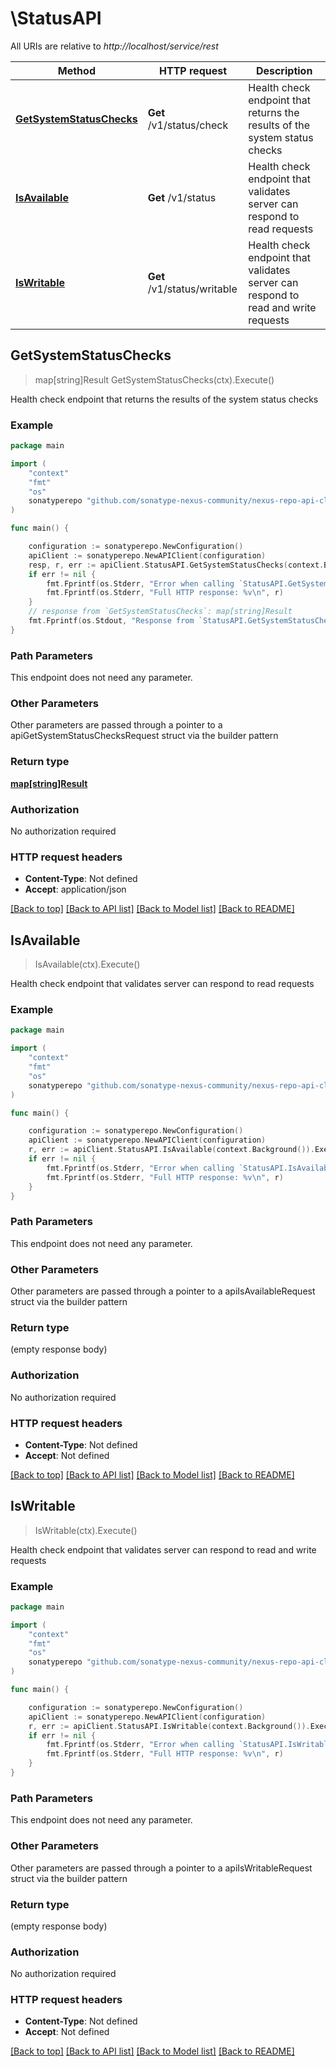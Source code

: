 # \StatusAPI

All URIs are relative to *http://localhost/service/rest*

Method | HTTP request | Description
------------- | ------------- | -------------
[**GetSystemStatusChecks**](StatusAPI.md#GetSystemStatusChecks) | **Get** /v1/status/check | Health check endpoint that returns the results of the system status checks
[**IsAvailable**](StatusAPI.md#IsAvailable) | **Get** /v1/status | Health check endpoint that validates server can respond to read requests
[**IsWritable**](StatusAPI.md#IsWritable) | **Get** /v1/status/writable | Health check endpoint that validates server can respond to read and write requests



## GetSystemStatusChecks

> map[string]Result GetSystemStatusChecks(ctx).Execute()

Health check endpoint that returns the results of the system status checks

### Example

```go
package main

import (
	"context"
	"fmt"
	"os"
	sonatyperepo "github.com/sonatype-nexus-community/nexus-repo-api-client-go"
)

func main() {

	configuration := sonatyperepo.NewConfiguration()
	apiClient := sonatyperepo.NewAPIClient(configuration)
	resp, r, err := apiClient.StatusAPI.GetSystemStatusChecks(context.Background()).Execute()
	if err != nil {
		fmt.Fprintf(os.Stderr, "Error when calling `StatusAPI.GetSystemStatusChecks``: %v\n", err)
		fmt.Fprintf(os.Stderr, "Full HTTP response: %v\n", r)
	}
	// response from `GetSystemStatusChecks`: map[string]Result
	fmt.Fprintf(os.Stdout, "Response from `StatusAPI.GetSystemStatusChecks`: %v\n", resp)
}
```

### Path Parameters

This endpoint does not need any parameter.

### Other Parameters

Other parameters are passed through a pointer to a apiGetSystemStatusChecksRequest struct via the builder pattern


### Return type

[**map[string]Result**](Result.md)

### Authorization

No authorization required

### HTTP request headers

- **Content-Type**: Not defined
- **Accept**: application/json

[[Back to top]](#) [[Back to API list]](../README.md#documentation-for-api-endpoints)
[[Back to Model list]](../README.md#documentation-for-models)
[[Back to README]](../README.md)


## IsAvailable

> IsAvailable(ctx).Execute()

Health check endpoint that validates server can respond to read requests

### Example

```go
package main

import (
	"context"
	"fmt"
	"os"
	sonatyperepo "github.com/sonatype-nexus-community/nexus-repo-api-client-go"
)

func main() {

	configuration := sonatyperepo.NewConfiguration()
	apiClient := sonatyperepo.NewAPIClient(configuration)
	r, err := apiClient.StatusAPI.IsAvailable(context.Background()).Execute()
	if err != nil {
		fmt.Fprintf(os.Stderr, "Error when calling `StatusAPI.IsAvailable``: %v\n", err)
		fmt.Fprintf(os.Stderr, "Full HTTP response: %v\n", r)
	}
}
```

### Path Parameters

This endpoint does not need any parameter.

### Other Parameters

Other parameters are passed through a pointer to a apiIsAvailableRequest struct via the builder pattern


### Return type

 (empty response body)

### Authorization

No authorization required

### HTTP request headers

- **Content-Type**: Not defined
- **Accept**: Not defined

[[Back to top]](#) [[Back to API list]](../README.md#documentation-for-api-endpoints)
[[Back to Model list]](../README.md#documentation-for-models)
[[Back to README]](../README.md)


## IsWritable

> IsWritable(ctx).Execute()

Health check endpoint that validates server can respond to read and write requests

### Example

```go
package main

import (
	"context"
	"fmt"
	"os"
	sonatyperepo "github.com/sonatype-nexus-community/nexus-repo-api-client-go"
)

func main() {

	configuration := sonatyperepo.NewConfiguration()
	apiClient := sonatyperepo.NewAPIClient(configuration)
	r, err := apiClient.StatusAPI.IsWritable(context.Background()).Execute()
	if err != nil {
		fmt.Fprintf(os.Stderr, "Error when calling `StatusAPI.IsWritable``: %v\n", err)
		fmt.Fprintf(os.Stderr, "Full HTTP response: %v\n", r)
	}
}
```

### Path Parameters

This endpoint does not need any parameter.

### Other Parameters

Other parameters are passed through a pointer to a apiIsWritableRequest struct via the builder pattern


### Return type

 (empty response body)

### Authorization

No authorization required

### HTTP request headers

- **Content-Type**: Not defined
- **Accept**: Not defined

[[Back to top]](#) [[Back to API list]](../README.md#documentation-for-api-endpoints)
[[Back to Model list]](../README.md#documentation-for-models)
[[Back to README]](../README.md)

